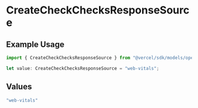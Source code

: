 # CreateCheckChecksResponseSource

## Example Usage

```typescript
import { CreateCheckChecksResponseSource } from "@vercel/sdk/models/operations";

let value: CreateCheckChecksResponseSource = "web-vitals";
```

## Values

```typescript
"web-vitals"
```